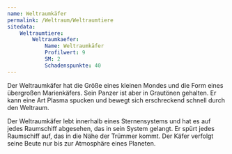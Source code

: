 ```yaml
---
name: Weltraumkäfer
permalink: /Weltraum/Weltraumtiere
sitedata:
    Weltraumtiere:
        Weltraumkaefer:
            Name: Weltraumkäfer
            Profilwert: 9
            SM: 2
            Schadenspunkte: 40
---
```


Der Weltraumkäfer hat die Größe eines kleinen Mondes und die Form eines übergroßen Marienkäfers. Sein Panzer ist aber in Grautönen gehalten. Er kann eine Art Plasma spucken und bewegt sich erschreckend schnell durch den Weltraum.

Der Weltraumkäfer lebt innerhalb eines Sternensystems und hat es auf jedes Raumschiff abgesehen, das in sein System gelangt. Er spürt jedes Raumschiff auf, das in die Nähe der Trümmer kommt. Der Käfer verfolgt seine Beute nur bis zur Atmosphäre eines Planeten.
